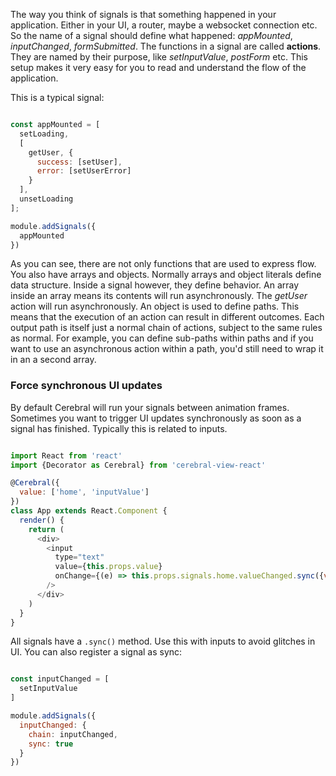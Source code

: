 The way you think of signals is that something happened in your application. Either in your UI, a router, maybe a websocket connection etc. So the name of a signal should define what happened: *appMounted*, *inputChanged*, *formSubmitted*. The functions in a signal are called **actions**. They are named by their purpose, like *setInputValue*, *postForm* etc. This setup makes it very easy for you to read and understand the flow of the application.

This is a typical signal:

```javascript

const appMounted = [
  setLoading,
  [
    getUser, {
      success: [setUser],
      error: [setUserError]
    }
  ],
  unsetLoading
];

module.addSignals({
  appMounted
})
```

As you can see, there are not only functions that are used to express flow. You also have arrays and objects. Normally arrays and object literals define data structure. Inside a signal however, they define behavior. An array inside an array means its contents will run asynchronously. The *getUser* action will run asynchronously. An object is used to define paths. This means that the execution of an action can result in different outcomes. Each output path is itself just a normal chain of actions, subject to the same rules as normal. For example, you can define sub-paths within paths and if you want to use an asynchronous action within a path, you'd still need to wrap it in an a second array.

### Force synchronous UI updates

By default Cerebral will run your signals between animation frames. Sometimes you want to trigger UI updates synchronously as soon as a signal has finished. Typically this is related to inputs.

```javascript

import React from 'react'
import {Decorator as Cerebral} from 'cerebral-view-react'

@Cerebral({
  value: ['home', 'inputValue']
})
class App extends React.Component {
  render() {
    return (
      <div>
        <input
          type="text"
          value={this.props.value}
          onChange={(e) => this.props.signals.home.valueChanged.sync({value: e.target.value})}
        />
      </div>
    )
  }
}
```

All signals have a `.sync()` method. Use this with inputs to avoid glitches in UI. You can also register a signal as sync:

```javascript

const inputChanged = [
  setInputValue
]

module.addSignals({
  inputChanged: {
    chain: inputChanged,
    sync: true
  }
})
```

